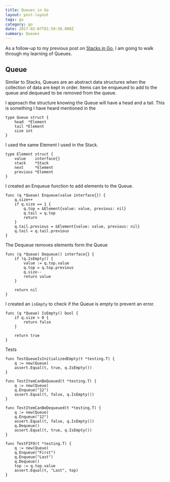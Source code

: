 ```yaml
---
title: Queues in Go
layout: post-layout
tags: go
category: go
date: 2017-02-07T01:59:58.000Z
summary: Queues
---
```


As a follow-up to my previous post on [Stacks in Go](/posts/2017/01/30/stacks-in-go), I am going to walk through my learning of Queues.

## Queue

Similar to Stacks, Queues are an abstract data structures when the collection of data are kept in order. Items can be enqueued to add to the queue and dequeued to be removed from the queue. 

I approach the structure knowing the Queue will have a head and a tail. This is something I have heard mentioned in the  


```
type Queue struct {
	head  *Element
	tail *Element
	size int
}
```
I used the same Element I used in the Stack.

```
type Element struct {
	value    interface{}
	stack    *Stack
	next     *Element
	previous *Element
}

```

I created an Enqueue function to add elements to the Queue.

```
func (q *Queue) Enqueue(value interface{}) {
	q.size++
	if q.size == 1 {
		q.top = &Element{value: value, previous: nil}
		q.tail = q.top
		return
	}
	q.tail.previous = &Element{value: value, previous: nil}
	q.tail = q.tail.previous
}

```

The Dequeue removes elements form the Queue

```
func (q *Queue) Dequeue() interface{} {
	if !q.IsEmpty() {
		value := q.top.value
		q.top = q.top.previous
		q.size--
		return value
	}

	return nil
}
```

I created an `isEmpty` to check if the Queue is empty to prevent an error. 

```
func (q *Queue) IsEmpty() bool {
	if q.size > 0 {
		return false
	}

	return true
}
```

Tests

```
func TestQueueIsInitializedEmpty(t *testing.T) {
	q := new(Queue)
	assert.Equal(t, true, q.IsEmpty())
}

func TestItemCanBeQueued(t *testing.T) {
	q := new(Queue)
	q.Enqueue("12")
	assert.Equal(t, false, q.IsEmpty())
}

func TestItemCanBeDequeued(t *testing.T) {
	q := new(Queue)
	q.Enqueue("12")
	assert.Equal(t, false, q.IsEmpty())
	q.Dequeue()
	assert.Equal(t, true, q.IsEmpty())
}

func TestFIFO(t *testing.T) {
	q := new(Queue)
	q.Enqueue("First")
	q.Enqueue("Last")
	q.Dequeue()
	top := q.top.value
	assert.Equal(t, "Last", top)
}
```

